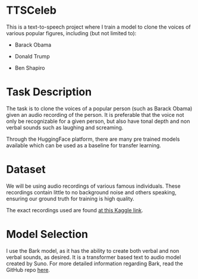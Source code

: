 # TTSCeleb

This is a text-to-speech project where I train a model to clone the voices of various popular figures, including (but not limited to):

- Barack Obama

- Donald Trump

- Ben Shapiro

# Task Description

The task is to clone the voices of a popular person (such as Barack Obama) given an audio recording of the person. It is preferable that the voice not only be recognizable for a given person, but also have tonal depth and non verbal sounds such as laughing and screaming.

Through the HuggingFace platform, there are many pre trained models available which can be used as a baseline for transfer learning. 

# Dataset

We will be using audio recordings of various famous individuals. These recordings contain little to no background noise and others speaking, ensuring our ground truth for training is high quality.

The exact recordings used are found [at this Kaggle link](https://www.kaggle.com/datasets/verracodeguacas/voices).

# Model Selection

I use the Bark model, as it has the ability to create both verbal and non verbal sounds, as desired. It is a transformer based text to audio model created by Suno. For more detailed information regarding Bark, read the GitHub repo [here](https://github.com/suno-ai/bark).